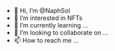 - 👋 Hi, I’m @NaphSol
- 👀 I’m interested in NFTs
- 🌱 I’m currently learning ...
- 💞️ I’m looking to collaborate on ...
- 📫 How to reach me ...

<!---
NaphSol/NaphSol is a ✨ special ✨ repository because its `README.md` (this file) appears on your GitHub profile.
You can click the Preview link to take a look at your changes.
--->
